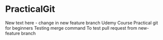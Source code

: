 # PracticalGit
New text here - change in new feature branch
Udemy Course Practical git for beginners
Testing merge command
To test pull request from new-feature branch
